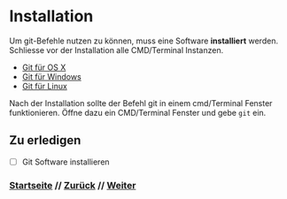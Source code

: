 # Installation

Um git-Befehle nutzen zu können, muss eine Software **installiert** werden. Schliesse vor der Installation alle CMD/Terminal Instanzen.

-   [Git für OS X](http://git-scm.com/download/mac)
-   [Git für Windows](http://msysgit.github.io/)
-   [Git für Linux](http://book.git-scm.com/2_installing_git.html)

Nach der Installation sollte der Befehl git in einem cmd/Terminal Fenster funktionieren. Öffne dazu ein CMD/Terminal Fenster und gebe `git` ein.

## Zu erledigen
- [ ] Git Software installieren

### [Startseite](index.md) // [Zurück](repository.md) // [Weiter](git.md)
